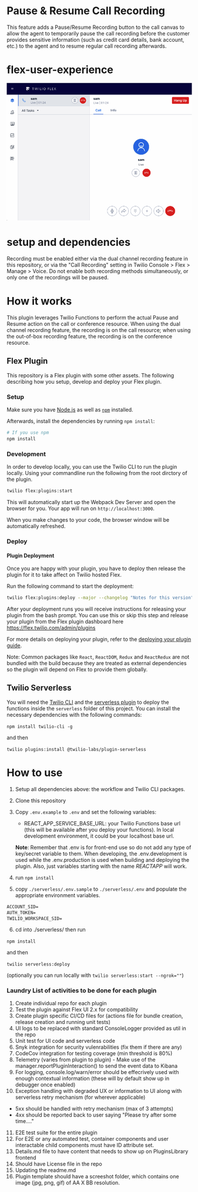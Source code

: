 # Pause & Resume Call Recording

This feature adds a Pause/Resume Recording button to the call canvas to allow the agent to temporarily pause the call recording before the customer provides sensitive information (such as credit card details, bank account, etc.) to the agent and to resume regular call recording afterwards.

# flex-user-experience

![Pause recording demo](screenshots/pause-recording.gif)

# setup and dependencies

Recording must be enabled either via the dual channel recording feature in this repository, or via the "Call Recording" setting in Twilio Console > Flex > Manage > Voice. Do not enable both recording methods simultaneously, or only one of the recordings will be paused.

# How it works

This plugin leverages Twilio Functions to perform the actual Pause and Resume action on the call or conference resource. When using the dual channel recording feature, the recording is on the call resource; when using the out-of-box recording feature, the recording is on the conference resource.

## Flex Plugin

This repository is a Flex plugin with some other assets. The following describing how you setup, develop and deploy your Flex plugin.

### Setup

Make sure you have [Node.js](https://nodejs.org) as well as [`npm`](https://npmjs.com) installed.

Afterwards, install the dependencies by running `npm install`:

```bash
# If you use npm
npm install
```

### Development

In order to develop locally, you can use the Twilio CLI to run the plugin locally. Using your commandline run the following from the root dirctory of the plugin.

```bash
twilio flex:plugins:start
```

This will automatically start up the Webpack Dev Server and open the browser for you. Your app will run on `http://localhost:3000`.

When you make changes to your code, the browser window will be automatically refreshed.

### Deploy

#### Plugin Deployment

Once you are happy with your plugin, you have to deploy then release the plugin for it to take affect on Twilio hosted Flex.

Run the following command to start the deployment:

```bash
twilio flex:plugins:deploy --major --changelog "Notes for this version" --description "Functionality of the plugin"
```

After your deployment runs you will receive instructions for releasing your plugin from the bash prompt. You can use this or skip this step and release your plugin from the Flex plugin dashboard here https://flex.twilio.com/admin/plugins

For more details on deploying your plugin, refer to the [deploying your plugin guide](https://www.twilio.com/docs/flex/plugins#deploying-your-plugin).

Note: Common packages like `React`, `ReactDOM`, `Redux` and `ReactRedux` are not bundled with the build because they are treated as external dependencies so the plugin will depend on Flex to provide them globally.

## Twilio Serverless

You will need the [Twilio CLI](https://www.twilio.com/docs/twilio-cli/quickstart) and the [serverless plugin](https://www.twilio.com/docs/labs/serverless-toolkit/getting-started) to deploy the functions inside the `serverless` folder of this project. You can install the necessary dependencies with the following commands:

`npm install twilio-cli -g`

and then

`twilio plugins:install @twilio-labs/plugin-serverless`

# How to use

1. Setup all dependencies above: the workflow and Twilio CLI packages.

2. Clone this repository

3. Copy `.env.example` to `.env` and set the following variables:

   - REACT_APP_SERVICE_BASE_URL: your Twilio Functions base url (this will be available after you deploy your functions). In local development environment, it could be your localhost base url.

   **Note**: Remember that .env is for front-end use so do not add any type of key/secret variable to them. When developing, the .env.development is used while the .env.production is used when building and deploying the plugin. Also, just variables starting with the name _REACT*APP*_ will work.

4. run `npm install`

5. copy `./serverless/.env.sample` to `./serverless/.env` and populate the appropriate environment variables.

```
ACCOUNT_SID=
AUTH_TOKEN=
TWILIO_WORKSPACE_SID=
```

6.  cd into ./serverless/ then run

`npm install`

and then

`twilio serverless:deploy`

(optionally you can run locally with `twilio serverless:start --ngrok=""`)

### Laundry List of activities to be done for each plugin

1. Create individual repo for each plugin
2. Test the plugin against Flex UI 2.x for compatibility
3. Create plugin specific CI/CD files for (actions file for bundle creation, release creation and running unit tests)
4. UI logs to be replaced with standard ConsoleLogger provided as util in the repo
5. Unit test for UI code and serverless code
6. Snyk integration for security vulenrabilities (fix them if there are any)
7. CodeCov integration for testing coverage (min threshold is 80%)
8. Telemetry (varies from plugin to plugin) - Make use of the manager.reportPluginInteraction() to send the event data to Kibana
9. For logging, console.log/warn/error should be effecrively used with enough contextual information (these will by default show up in debugger once enabled)
10. Exception handling with degraded UX or information to UI along with serverless retry mechanism (for wherever applicable)
  - 5xx should be handled with retry mechanism (max of 3 attempts)
  - 4xx should be reported back to user saying "Please try after some time...."
11. E2E test suite for the entire plugin
12. For E2E or any automated test, container components and user interactable child components must have ID attribute set.
13. Details.md file to have content that needs to show up on PluginsLibrary frontend
14. Should have License file in the repo
15. Updating the readme.md
16. Plugin template should have a screeshot folder, which contains one image (jpg, png, gif) of AA X BB resolution.

